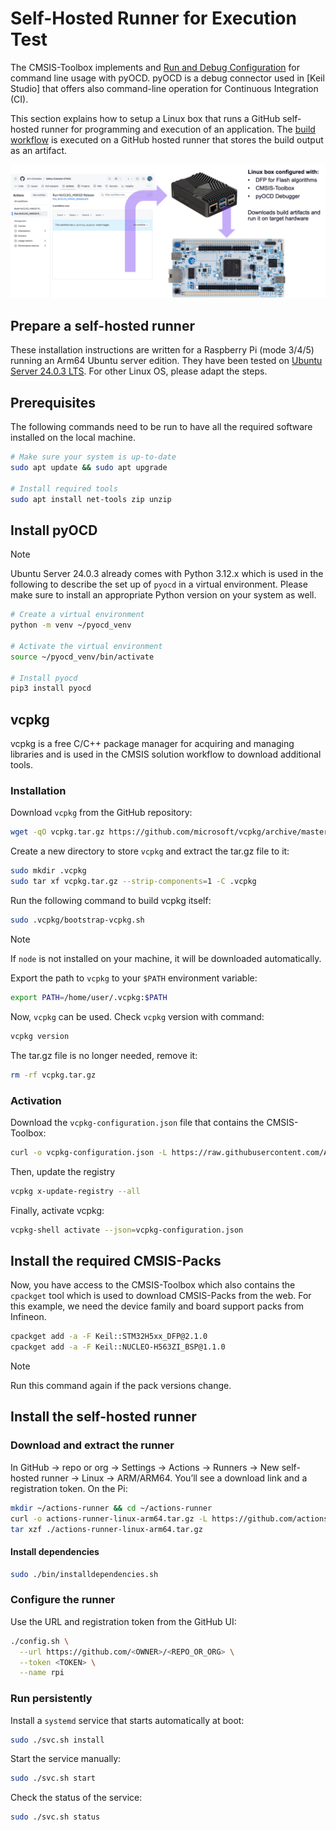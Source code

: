 # Self-Hosted Runner for Execution Test

The CMSIS-Toolbox implements and
[Run and Debug Configuration](https://open-cmsis-pack.github.io/cmsis-toolbox/build-overview/#run-and-debug-configuration)
for command line usage with pyOCD. pyOCD is a debug connector used in [Keil Studio] that offers also command-line
operation for Continuous Integration (CI).

This section explains how to setup a Linux box that runs a GitHub self-hosted runner for programming and execution of
an application. The [build workflow](../.github/workflows/Build_NUCLEO_H563ZI_Release.yaml) is executed on a GitHub
hosted runner that stores the build output as an artifact.

![CI and HiL Test](CI_HIL.png "CI and HiL Test")

## Prepare a self-hosted runner

These installation instructions are written for a Raspberry Pi (mode 3/4/5) running an Arm64 Ubuntu server edition.
They have been tested on [Ubuntu Server 24.0.3 LTS](https://ubuntu.com/download/server). For other Linux OS, please
adapt the steps.

## Prerequisites

The following commands need to be run to have all the required software installed on the local machine.

```sh
# Make sure your system is up-to-date
sudo apt update && sudo apt upgrade

# Install required tools
sudo apt install net-tools zip unzip
```

## Install pyOCD

> [!NOTE]
> Ubuntu Server 24.0.3 already comes with Python 3.12.x which is used in the following to describe the set up of
> `pyocd` in a virtual environment. Please make sure to install an appropriate Python version on your system as well.

```sh
# Create a virtual environment
python -m venv ~/pyocd_venv

# Activate the virtual environment
source ~/pyocd_venv/bin/activate

# Install pyocd
pip3 install pyocd
```

## vcpkg

vcpkg is a free C/C++ package manager for acquiring and managing libraries and is used in the CMSIS solution workflow
to download additional tools.

### Installation

Download `vcpkg` from the GitHub repository:

```sh
wget -qO vcpkg.tar.gz https://github.com/microsoft/vcpkg/archive/master.tar.gz
```

Create a new directory to store `vcpkg` and extract the tar.gz file to it:

```sh
sudo mkdir .vcpkg
sudo tar xf vcpkg.tar.gz --strip-components=1 -C .vcpkg
```

Run the following command to build vcpkg itself:

```sh
sudo .vcpkg/bootstrap-vcpkg.sh
```

> [!NOTE]
> If `node` is not installed on your machine, it will be downloaded automatically.

Export the path to `vcpkg` to your `$PATH` environment variable:

```sh
export PATH=/home/user/.vcpkg:$PATH
```

Now, `vcpkg` can be used. Check `vcpkg` version with command:

```sh
vcpkg version
```

The tar.gz file is no longer needed, remove it:

```sh
rm -rf vcpkg.tar.gz
```

### Activation

Download the `vcpkg-configuration.json` file that contains the CMSIS-Toolbox:

```sh
curl -o vcpkg-configuration.json -L https://raw.githubusercontent.com/Arm-Examples/Safety-Example-STM32/refs/heads/main/vcpkg-run-configuration.json
```

Then, update the registry

```sh
vcpkg x-update-registry --all
```

Finally, activate vcpkg:

```sh
vcpkg-shell activate --json=vcpkg-configuration.json
```

## Install the required CMSIS-Packs

Now, you have access to the CMSIS-Toolbox which also contains the `cpackget` tool which is used to download CMSIS-Packs
from the web. For this example, we need the device family and board support packs from Infineon.

```sh
cpackget add -a -F Keil::STM32H5xx_DFP@2.1.0
cpackget add -a -F Keil::NUCLEO-H563ZI_BSP@1.1.0
```

> [!NOTE]
> Run this command again if the pack versions change.

## Install the self-hosted runner

### Download and extract the runner

In GitHub → repo or org → Settings → Actions → Runners → New self-hosted runner → Linux → ARM/ARM64. You’ll see a
download link and a registration token. On the Pi:

```sh
mkdir ~/actions-runner && cd ~/actions-runner
curl -o actions-runner-linux-arm64.tar.gz -L https://github.com/actions/runner/releases/download/vX.Y.Z/actions-runner-linux-arm64-X.Y.Z.tar.gz
tar xzf ./actions-runner-linux-arm64.tar.gz
```

#### Install dependencies

```sh
sudo ./bin/installdependencies.sh
```

### Configure the runner

Use the URL and registration token from the GitHub UI:

```sh
./config.sh \
  --url https://github.com/<OWNER>/<REPO_OR_ORG> \
  --token <TOKEN> \
  --name rpi
```

### Run persistently

Install a `systemd` service that starts automatically at boot:

```sh
sudo ./svc.sh install
```

Start the service manually:

```sh
sudo ./svc.sh start
```

Check the status of the service:

```sh
sudo ./svc.sh status
```
